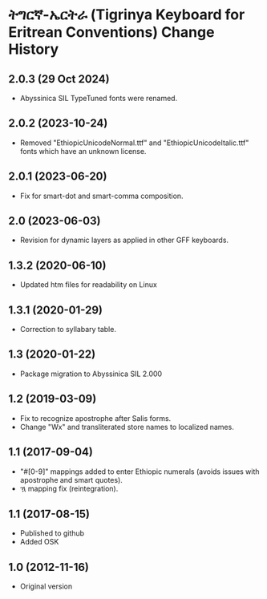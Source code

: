 # ትግርኛ-ኤርትራ (Tigrinya Keyboard for Eritrean Conventions) Change History

2.0.3 (29 Oct 2024)
--------------------
* Abyssinica SIL TypeTuned fonts were renamed.

2.0.2 (2023-10-24)
------------------
* Removed "EthiopicUnicodeNormal.ttf" and "EthiopicUnicodeItalic.ttf" 
  fonts which have an unknown license.

2.0.1 (2023-06-20)
------------------
* Fix for smart-dot and smart-comma composition.

2.0 (2023-06-03)
----------------
* Revision for dynamic layers as applied in other GFF keyboards.

1.3.2 (2020-06-10)
------------------
* Updated htm files for readability on Linux

1.3.1 (2020-01-29)
------------------
* Correction to syllabary table.

1.3 (2020-01-22)
----------------
* Package migration to Abyssinica SIL 2.000

1.2 (2019-03-09)
----------------
* Fix to recognize apostrophe after Salis forms.
* Change "Wx" and transliterated store names to localized names.

1.1 (2017-09-04)
----------------
* "#[0-9]" mappings added to enter Ethiopic numerals (avoids issues with apostrophe and smart quotes).
* ዃ mapping fix (reintegration).

1.1 (2017-08-15)
----------------
* Published to github
* Added OSK

1.0 (2012-11-16)
----------------
* Original version

